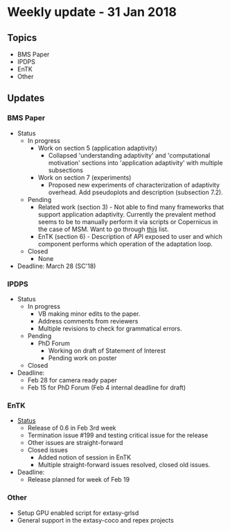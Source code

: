 # Weekly update - 31 Jan 2018

## Topics

* BMS Paper
* IPDPS
* EnTK
* Other

## Updates

### BMS Paper

* Status
    * In progress
        * Work on section 5 (application adaptivity)
            * Collapsed 'understanding adaptivity' and 'computational motivation'
            sections into 'application adaptivity' with multiple subsections
        * Work on section 7 (experiments)
            * Proposed new experiments of characterization of adaptivity overhead.
            Add pseudoplots and description (subsection 7.2).
    * Pending
        * Related work (section 3) - Not able to find many frameworks that support
          application adaptivity. Currently the prevalent method seems to be to 
          manually perform it via scripts or Copernicus in the case of MSM. Want
          to go through [this](https://github.com/common-workflow-language/common-workflow-language/wiki/Existing-Workflow-systems) list.
        * EnTK (section 6) - Description of API exposed to user and which 
          component performs which operation of the adaptation loop.
    * Closed
        * None
* Deadline: March 28 (SC'18)

### IPDPS

* Status
    * In progress
        * VB making minor edits to the paper. 
        * Address comments from reviewers
        * Multiple revisions to check for grammatical errors.
    * Pending
        * PhD Forum
            * Working on draft of Statement of Interest
            * Pending work on poster
    * Closed        
* Deadline: 
    * Feb 28 for camera ready paper
    * Feb 15 for PhD Forum (Feb 4 internal deadline for draft)


### EnTK

* [Status](https://github.com/radical-cybertools/radical.entk/projects/2)
    * Release of 0.6 in Feb 3rd week
    * Termination issue #199 and testing critical issue for the release
    * Other issues are straight-forward
    * Closed issues
        * Added notion of session in EnTK
        * Multiple straight-forward issues resolved, closed old issues.    
* Deadline:
    * Release planned for week of Feb 19

### Other

* Setup GPU enabled script for extasy-grlsd
* General support in the extasy-coco and repex projects